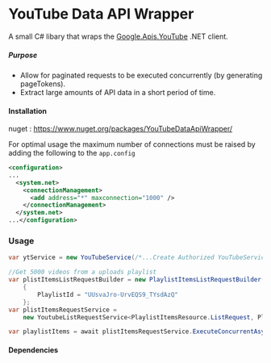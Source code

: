 # YouTube Data API Wrapper
A small C# libary that wraps the [Google.Apis.YouTube](https://developers.google.com/api-client-library/dotnet/apis/youtube/v3 "YouTube Data .Net home page") .NET client.
##### Purpose
- Allow for paginated requests to be executed concurrently (by generating pageTokens).
- Extract large amounts of API data in a short period of time.

#### Installation
nuget : https://www.nuget.org/packages/YouTubeDataApiWrapper/

For optimal usage the maximum number of connections must be raised by adding the following to the `app.config`
```xml
<configuration>
...
  <system.net>
    <connectionManagement>
      <add address="*" maxconnection="1000" />
    </connectionManagement>
  </system.net>
...</configuration>
```
### Usage

```c#
var ytService = new YouTubeService(/*...Create Authorized YouTubeService*/)

//Get 5000 videos from a uploads playlist
var plistItemsListRequestBuilder = new PlaylistItemsListRequestBuilder(ytService, "snippet")
    {
        PlaylistId = "UUsvaJro-UrvEQS9_TYsdAzQ"
    };
var plistItemsRequestService = 
    new YoutubeListRequestService<PlaylistItemsResource.ListRequest, PlaylistItemListResponse, PlaylistItem>(plistItemsListRequestBuilder);

var playlistItems = await plistItemsRequestService.ExecuteConcurrentAsync(new PageTokenRequestRange(5000));

```

#### Dependencies






